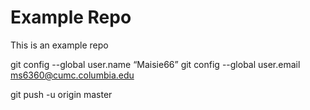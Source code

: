 # Example Repo

This is an example repo

git config --global user.name “Maisie66”
git config --global user.email ms6360@cumc.columbia.edu

git push -u origin master